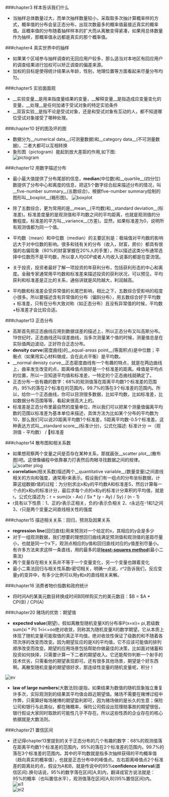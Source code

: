 ###chapter3 样本告诉我们什么   
* 当抽样总体数量过大，而单次抽样数量较小，采取取多次抽计算概率样的方式，概率值的分布会呈正态分布，出现次数最多的概率值最接近真实的概率值。且概率值的分布随着抽样样本的扩大而从离散变得紧凑，如果用总体数量作为抽样，那概率值永远都是真实的那个概率值。   

###chapter4 真实世界中的抽样
* 如果某个区域参与抽样调查的无回应用户较多，那么适当对本地区有回应用户的调查结果进行加权可以矫正调查的偏差来源。
* 加权的目标是使得统计结果从年龄，性别，地理位置等方面看起来尽量分布均匀。      

###chapter5 实验面面观
* __实验变量__是用来指度量结果的变量，__解释变量__是指造成应变量变化的变量，__处理__是任何加诸于受试对象的特定实验条件
* __双盲实验__是指不论是受试对象，还是和受试对象有互动的人，都不知道哪位受试对象接受了哪种处理。

###chapter10 好的图及坏的图
* 数据分为__numerical data__(可测量数据)和__category data__(不可测量数据)，二者大都可以互相转换
* 象形图（pictogram）能起到放大差距的作用,如下图:   
![pictogram](img/pictogram.png)   

###chapter12 用数字描述分布
* 最小最大值提供了分布尾部的信息，__median__(中位数)和__quartile__(四分位)数提供了分布中心和离度的信息，把这5个数字综合起来描述分布的情况，叫__five-number summary__(五数综合)，根据five-number summary绘制的图形叫__boxplot__(箱形图)。
![boxplot](img/boxplot.png)   

* 除了五数综合，更为常用的是__mean__(平均数)和__standard deviation__(标准差)。标准差度量的是观测值和平均数之间的平均距离，也就是观测值的分散程度。标准差的平方叫__variance__(方差)。显然，如果标准差为0，说明所有观测值都为同一个值。
* 平均数（mean）和中位数（median）的主要区别是：极端值对平均数的影响远大于对中位数的影响。很多和钱有关的分布（收入，财富，房价）都具有很强的右偏现象（80%的财富掌握在20%人的手里），所以描述这类分布通常选择中位数而不是平均数，所以拿人均GDP或者人均收入说事的都是在耍流氓。
* 关于投资，投资者最好了解一项投资的年获利分布，包括获利形态的中心和离度。金融专家通常用平均数和标准差来描述投资的获利状况，可以预见，平均获利和标准差是正比的关系，通俗讲就是风险越大，利润越高。
* 平均数和标准差会受异常值的长尾巴影响，相比之下，五数综合受影响的程度小很多。所以要描述含有异常值的分布（偏斜分布），用五数综合好于平均数 + 标准差，只有在分布大致对称（如正态分布）且没有异常值的时候，平均数+标准差才会比较合适。

###chapter13 正态分布
* 高斯首先把正态曲线应用到数据误差的描述上，所以正态分布又叫高斯分布。19世纪时，正态曲线还叫误差曲线，当多次测量某个值的时候，测量值总是在实际值两边波动，正好符合正态分布。
* __density curve__(密度曲线)的__equal-areas point__(等面积点)是中位数；平衡点（如果用实心材料做成，会在此点平衡）是平均数。
* __normal denisty curve__正态密度曲线有一个有趣的特点，就是在两边曲线上，曲率发生改变的点，距离峰值点刚好是一个标准差的距离。峰值是平均点的位置，所以一旦知道平均值和标准差，一特定的个正态曲线就确定了。
* 正态分布一些有趣的数字：68%的观测值落在距离平均数1个标准差的范围内，95%的落在2个标准在的范围内，99.7%的落在3个标准差的范围内。所以，给你一个正态曲线，你可以目测很多数据，比如平均数，比如标准差，比如数据分布范围等等，看起来很高大上的。
* 标准差是正态分布里最自然的度量单位，所以我们可以把某个测量值偏离平均数的范围以标准差为基本单位来描述，具体方法为比如某个分布的平均数为10，那么我们可以说20距离平均数1个标准差，5距离平均数-0.5个标准差。这种表达方式叫__standard score__(标准计分)，公式化描述: 标准计分 ＝（观测值 - 平均数） / 标准差

###chapter14 散布图和相关系数
* 如果想观察两个变量之间是否存在某种关系，那就画张__scatter plot__(散布图)吧。这很像编程中依靠暴力打表然后肉眼寻找数据之间的规律。   
![scatter plog](img/scatterplot.png)
* __correlation__(相关系数)描述两个__quantitative variable__(数量变量)之间直线相关的方向和强度，通常用r来表示。假设我们有一组点的分布坐标数据，计算这组数据r值的过程：为分别求出x和y的平均数A和标准差S，然后计算每一个点的x和y的标准计分，最后求每个点的x和y的标准计分乘积的平均值，就是r。公式化描述为：r = sum((x - Ax) / Sx * (y - Ay) / Sy) / (n - 1)   
* r具有以下性质：1、正的r表示正相关，负的r表示负相关 2、r永远在-1和1之间 3、r只是两个变量之间直线相关性的强度

###chapter15 描述相关关系：回归，预测及因果关系
* __regression line__(回归直线)用来预测对一个给定的x，其相应的y会是多少
* 对于一组观测数据，我们想要的理想回归曲线满足预测值和观测值的差距尽量小，也就是同一个x下，观测点相应的y值和回归直线对应的y值差别尽量小。有许多方法来求这样一条直线，用的最多的是[__least-squares method__](http://zh.wikipedia.org/wiki/最小二乘法)(最小二乘法)
* 两个变量存在相关关系并不等于一个变量变化，另一个变量也跟着变化
* 最小二乘法回归与相关性系数r密切相关，明确一点说，r^2告诉我们，反应变量y的变异中，有多少比例可以用y和x的直线相关来解。   

###chapter16 消费者物价指数和政府统计
* 将时间A的某美元数目转换成时间B同样购买力的美元数目：$B = $A * CPI(B) / CPI(A)

###chapter20 赌场的优势：期望值
* __expected value__(期望)，假如离散型随机变量X的分布率P(x=xi)= pi,若级数sum(xi * Pi) 1<i<+oo绝对收敛，则称其为随机变量X的数学期望。它从本质上体现了随机变量可能取值的真正平均值，绝对收敛性保证了级数的和不随着各项次序的改变而改变。因为期望反应的是X的平均值，它不应该可能值的排列顺序改变而改变。期望的应用场景包括帮助你做最佳的决策，比如面对储蓄和投资如何抉择，只需要计算一下二者的期望收入。它还能帮你判断一个射手的技术优劣，只需看他的期望表现即可。还有很多其他场景，期望是个好东西啊。离散型随机变量的期望很好求，那连续性变量的随机变量呢，积分！   

![ev](img/expectvalue.png)   

* __law of large numbers__(大数法则)是指，如果结果为数值的随机现象独立重复许多次，实际观测到的结果其平均值会趋近期望值。赌场不需要在赌博过程中作弊，只需算好每场赌博的期望盈利即可，因为赌场做的是长久的生意；保险公司和银行与此类似，都在赌概率，保险公司假设出现理赔事故的期望很低，银行假设大家同时取款的可能性几乎不存在。所以这些性质的企业存在的核心依据就是大数法则。 

###chapter21 置信区间
* 还记得chapter13里提到的关于正态分布的几个有趣的数字：68%的观测值落在距离平均数1个标准差的范围内，95%的落在2个标准差的范围内，99.7%的落在3个标准差的范围内。其中的平均数就是指多次抽样获得的平均概率值（趋向真实的概率值），也就是正态分布中的峰值点。左右距离峰值点2个标准差的距离处的点，假设为A和B，就是传说中的95%__confidence interval__(置信区间).换句话说，95%的数字落在区间\[A,B\]内，翻译成官方说法就是：95%的概率（也叫置信水平），观测值落在区间\[A,B\](95%置信区间)内。   
![ei1](img/confidence_interval1.png)   
![ei2](img/confidence_interval2.png)   

